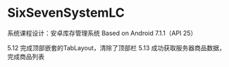 # SixSevenSystemLC
系统课程设计：安卓库存管理系统
Based on Android 7.1.1（API 25）

5.12 完成顶部嵌套的TabLayout，清除了顶部栏
5.13 成功获取服务器商品数据，完成商品列表
